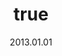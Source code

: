 ---
wip: "True"
title:
  de: "Vergilbte Schatzkarte eines Meisterdiebes"
  en: "Timeworn Thief's Map"
  fr: "Carte de portail magique caché"
  ja: "転送魔紋の地図:深層"
  cn: "深层传送魔纹的地图"
  ko: "심층 전송 마법문양 지도"
layout: treasuremap
page_type: guide
categories: "treasuremap"
instanceType: "treasuremap"
date: "2013.01.01"
patchNumber: "2.0"
patchName: "Stormblood"
expac: "sb"
image: "/assets/img/content/klassen/Chocobo.webp"
terms:
    - term: "TreasureMaps"
    - term: "Stormblood"
sortid: 14
order: 14
slug: "vergilbte_schatzkarte_eines_meisterdiebes"
zones:
  - zonename: "Das Fenn"
    fullimage: "/assets/img/TreasureMaps/Vergilbte Schatzkarte eines Meisterdiebes/Das Fenn/Das Fenn.webp"
    subimage:
      - "/assets/img/TreasureMaps/Vergilbte Schatzkarte eines Meisterdiebes/Das Fenn/A.webp"
      - "/assets/img/TreasureMaps/Vergilbte Schatzkarte eines Meisterdiebes/Das Fenn/B.webp"
      - "/assets/img/TreasureMaps/Vergilbte Schatzkarte eines Meisterdiebes/Das Fenn/C.webp"
      - "/assets/img/TreasureMaps/Vergilbte Schatzkarte eines Meisterdiebes/Das Fenn/D.webp"
  - zonename: "Yanxia"
    fullimage: "/assets/img/TreasureMaps/Vergilbte Schatzkarte eines Meisterdiebes/Yanxia/Yanxia.webp"
    subimage:
      - "/assets/img/TreasureMaps/Vergilbte Schatzkarte eines Meisterdiebes/Yanxia/A.webp"
      - "/assets/img/TreasureMaps/Vergilbte Schatzkarte eines Meisterdiebes/Yanxia/B.webp"
      - "/assets/img/TreasureMaps/Vergilbte Schatzkarte eines Meisterdiebes/Yanxia/C.webp"
      - "/assets/img/TreasureMaps/Vergilbte Schatzkarte eines Meisterdiebes/Yanxia/D.webp"
  - zonename: "Azim-Steppe"
    fullimage: "/assets/img/TreasureMaps/Vergilbte Schatzkarte eines Meisterdiebes/Azim-Steppe/Azim-Steppe.webp"
    subimage:
      - "/assets/img/TreasureMaps/Vergilbte Schatzkarte eines Meisterdiebes/Azim-Steppe/A.webp"
      - "/assets/img/TreasureMaps/Vergilbte Schatzkarte eines Meisterdiebes/Azim-Steppe/B.webp"
  - zonename: "Rubinsee"
    fullimage: "/assets/img/TreasureMaps/Vergilbte Schatzkarte eines Meisterdiebes/Rubinsee/Rubinsee.webp"
    subimage:
      - "/assets/img/TreasureMaps/Vergilbte Schatzkarte eines Meisterdiebes/Rubinsee/A.webp"
      - "/assets/img/TreasureMaps/Vergilbte Schatzkarte eines Meisterdiebes/Rubinsee/B.webp"
      - "/assets/img/TreasureMaps/Vergilbte Schatzkarte eines Meisterdiebes/Rubinsee/C.webp"
      - "/assets/img/TreasureMaps/Vergilbte Schatzkarte eines Meisterdiebes/Rubinsee/D.webp"
      - "/assets/img/TreasureMaps/Vergilbte Schatzkarte eines Meisterdiebes/Rubinsee/E.webp"
---